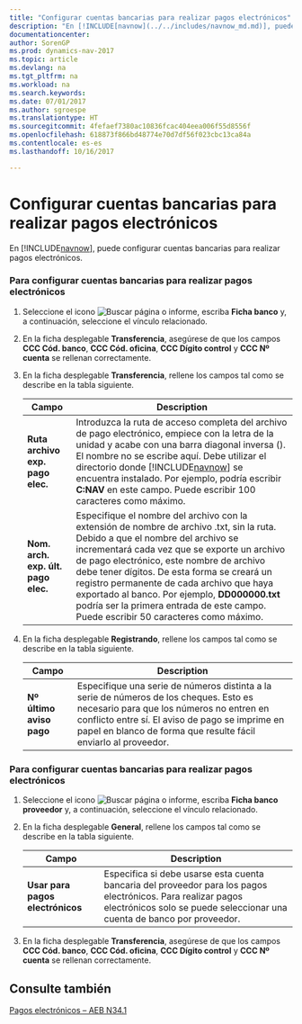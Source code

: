 ```yaml
---
title: "Configurar cuentas bancarias para realizar pagos electrónicos"
description: "En [!INCLUDE[navnow](../../includes/navnow_md.md)], puede configurar cuentas bancarias para realizar pagos electrónicos."
documentationcenter: 
author: SorenGP
ms.prod: dynamics-nav-2017
ms.topic: article
ms.devlang: na
ms.tgt_pltfrm: na
ms.workload: na
ms.search.keywords: 
ms.date: 07/01/2017
ms.author: sgroespe
ms.translationtype: HT
ms.sourcegitcommit: 4fefaef7380ac10836fcac404eea006f55d8556f
ms.openlocfilehash: 618873f866bd48774e70d7df56f023cbc13ca84a
ms.contentlocale: es-es
ms.lasthandoff: 10/16/2017

---
```

# <a name="how-to-set-up-bank-accounts-for-electronic-payments"></a>Configurar cuentas bancarias para realizar pagos electrónicos
En [!INCLUDE[navnow](../../includes/navnow_md.md)], puede configurar cuentas bancarias para realizar pagos electrónicos.  
  
### <a name="to-set-up-bank-accounts-for-electronic-payments"></a>Para configurar cuentas bancarias para realizar pagos electrónicos  
  
1.  Seleccione el icono ![Buscar página o informe](media/ui-search/search_small.png "icono Buscar página o informe"), escriba **Ficha banco** y, a continuación, seleccione el vínculo relacionado.  
  
2.  En la ficha desplegable **Transferencia**, asegúrese de que los campos **CCC Cód. banco**, **CCC Cód. oficina**, **CCC Dígito control** y **CCC Nº cuenta** se rellenan correctamente.  
  
3.  En la ficha desplegable **Transferencia**, rellene los campos tal como se describe en la tabla siguiente.  
  
    |Campo|Description|  
    |---------------------------------|---------------------------------------|  
    |**Ruta archivo exp. pago elec.**|Introduzca la ruta de acceso completa del archivo de pago electrónico, empiece con la letra de la unidad y acabe con una barra diagonal inversa (\). El nombre no se escribe aquí. Debe utilizar el directorio donde [!INCLUDE[navnow](../../includes/navnow_md.md)] se encuentra instalado. Por ejemplo, podría escribir **C:NAV** en este campo. Puede escribir 100 caracteres como máximo.|  
    |**Nom. arch. exp. últ. pago elec.**|Especifique el nombre del archivo con la extensión de nombre de archivo .txt, sin la ruta. Debido a que el nombre del archivo se incrementará cada vez que se exporte un archivo de pago electrónico, este nombre de archivo debe tener dígitos. De esta forma se creará un registro permanente de cada archivo que haya exportado al banco. Por ejemplo, **DD000000.txt** podría ser la primera entrada de este campo. Puede escribir 50 caracteres como máximo.|  
  
4.  En la ficha desplegable **Registrando**, rellene los campos tal como se describe en la tabla siguiente.  
  
    |Campo|Description|  
    |---------------------------------|---------------------------------------|  
    |**Nº último aviso pago**|Especifique una serie de números distinta a la serie de números de los cheques. Esto es necesario para que los números no entren en conflicto entre sí. El aviso de pago se imprime en papel en blanco de forma que resulte fácil enviarlo al proveedor.|  
  
### <a name="to-set-up-vendor-bank-accounts-for-electronic-payments"></a>Para configurar cuentas bancarias para realizar pagos electrónicos  
  
1.  Seleccione el icono ![Buscar página o informe](media/ui-search/search_small.png "icono Buscar página o informe"), escriba **Ficha banco proveedor** y, a continuación, seleccione el vínculo relacionado.  
  
2.  En la ficha desplegable **General**, rellene los campos tal como se describe en la tabla siguiente.  
  
    |Campo|Description|  
    |---------------------------------|---------------------------------------|  
    |**Usar para pagos electrónicos**|Especifica si debe usarse esta cuenta bancaria del proveedor para los pagos electrónicos. Para realizar pagos electrónicos solo se puede seleccionar una cuenta de banco por proveedor.|  
  
3.  En la ficha desplegable **Transferencia**, asegúrese de que los campos **CCC Cód. banco**, **CCC Cód. oficina**, **CCC Dígito control** y **CCC Nº cuenta** se rellenan correctamente.  
  
## <a name="see-also"></a>Consulte también  
 [Pagos electrónicos – AEB N34.1](electronic-payments-%E2%80%93-aeb-n34.1.md)
